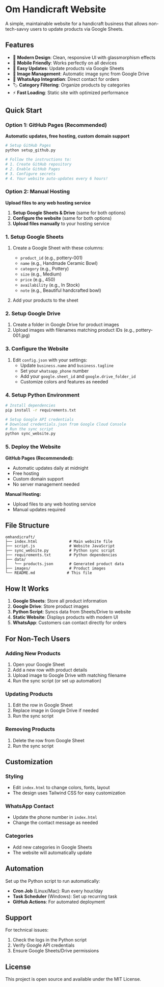 # Om Handicraft Website

A simple, maintainable website for a handicraft business that allows non-tech-savvy users to update products via Google Sheets.

## Features

- 🎨 **Modern Design**: Clean, responsive UI with glassmorphism effects
- 📱 **Mobile Friendly**: Works perfectly on all devices
- 🔄 **Easy Updates**: Update products via Google Sheets
- 📸 **Image Management**: Automatic image sync from Google Drive
- 💬 **WhatsApp Integration**: Direct contact for orders
- 🏷️ **Category Filtering**: Organize products by categories
- ⚡ **Fast Loading**: Static site with optimized performance

## Quick Start

### Option 1: GitHub Pages (Recommended)

**Automatic updates, free hosting, custom domain support**

```bash
# Setup GitHub Pages
python setup_github.py

# Follow the instructions to:
# 1. Create GitHub repository
# 2. Enable GitHub Pages
# 3. Configure secrets
# 4. Your website auto-updates every 6 hours!
```

### Option 2: Manual Hosting

**Upload files to any web hosting service**

1. **Setup Google Sheets & Drive** (same for both options)
2. **Configure the website** (same for both options)
3. **Upload files manually** to your hosting service

### 1. Setup Google Sheets

1. Create a Google Sheet with these columns:
   - `product_id` (e.g., pottery-001)
   - `name` (e.g., Handmade Ceramic Bowl)
   - `category` (e.g., Pottery)
   - `size` (e.g., Medium)
   - `price` (e.g., 450)
   - `availability` (e.g., In Stock)
   - `note` (e.g., Beautiful handcrafted bowl)

2. Add your products to the sheet

### 2. Setup Google Drive

1. Create a folder in Google Drive for product images
2. Upload images with filenames matching product IDs (e.g., pottery-001.jpg)

### 3. Configure the Website

1. Edit `config.json` with your settings:
   - Update `business.name` and `business.tagline`
   - Set your `whatsapp_phone` number
   - Add your `google.sheet_id` and `google.drive_folder_id`
   - Customize colors and features as needed

### 4. Setup Python Environment

```bash
# Install dependencies
pip install -r requirements.txt

# Setup Google API credentials
# Download credentials.json from Google Cloud Console
# Run the sync script
python sync_website.py
```

### 5. Deploy the Website

**GitHub Pages (Recommended):**
- Automatic updates daily at midnight
- Free hosting
- Custom domain support
- No server management needed

**Manual Hosting:**
- Upload files to any web hosting service
- Manual updates required

## File Structure

```
omhandicraft/
├── index.html              # Main website file
├── script.js               # Website JavaScript
├── sync_website.py         # Python sync script
├── requirements.txt        # Python dependencies
├── data/
│   └── products.json       # Generated product data
├── images/                 # Product images
└── README.md              # This file
```

## How It Works

1. **Google Sheets**: Store all product information
2. **Google Drive**: Store product images
3. **Python Script**: Syncs data from Sheets/Drive to website
4. **Static Website**: Displays products with modern UI
5. **WhatsApp**: Customers can contact directly for orders

## For Non-Tech Users

### Adding New Products
1. Open your Google Sheet
2. Add a new row with product details
3. Upload image to Google Drive with matching filename
4. Run the sync script (or set up automation)

### Updating Products
1. Edit the row in Google Sheet
2. Replace image in Google Drive if needed
3. Run the sync script

### Removing Products
1. Delete the row from Google Sheet
2. Run the sync script

## Customization

### Styling
- Edit `index.html` to change colors, fonts, layout
- The design uses Tailwind CSS for easy customization

### WhatsApp Contact
- Update the phone number in `index.html`
- Change the contact message as needed

### Categories
- Add new categories in Google Sheets
- The website will automatically update

## Automation

Set up the Python script to run automatically:
- **Cron Job** (Linux/Mac): Run every hour/day
- **Task Scheduler** (Windows): Set up recurring task
- **GitHub Actions**: For automated deployment

## Support

For technical issues:
1. Check the logs in the Python script
2. Verify Google API credentials
3. Ensure Google Sheets/Drive permissions

## License

This project is open source and available under the MIT License.
